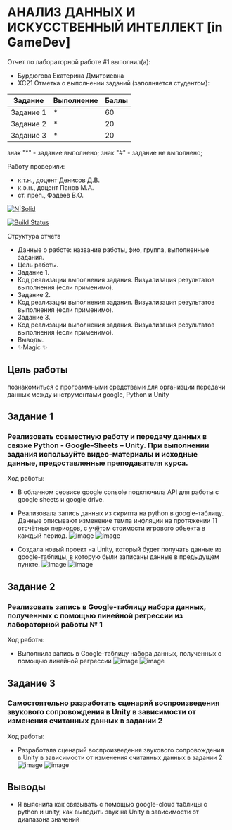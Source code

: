 # АНАЛИЗ ДАННЫХ И ИСКУССТВЕННЫЙ ИНТЕЛЛЕКТ [in GameDev]
Отчет по лабораторной работе #1 выполнил(а):
- Бурдюгова Екатерина Дмитриевна
- ХС21
Отметка о выполнении заданий (заполняется студентом):

| Задание | Выполнение | Баллы |
| ------ | ------ | ------ |
| Задание 1 | * | 60 |
| Задание 2 | * | 20 |
| Задание 3 | * | 20 |

знак "*" - задание выполнено; знак "#" - задание не выполнено;

Работу проверили:
- к.т.н., доцент Денисов Д.В.
- к.э.н., доцент Панов М.А.
- ст. преп., Фадеев В.О.

[![N|Solid](https://cldup.com/dTxpPi9lDf.thumb.png)](https://nodesource.com/products/nsolid)

[![Build Status](https://travis-ci.org/joemccann/dillinger.svg?branch=master)](https://travis-ci.org/joemccann/dillinger)

Структура отчета

- Данные о работе: название работы, фио, группа, выполненные задания.
- Цель работы.
- Задание 1.
- Код реализации выполнения задания. Визуализация результатов выполнения (если применимо).
- Задание 2.
- Код реализации выполнения задания. Визуализация результатов выполнения (если применимо).
- Задание 3.
- Код реализации выполнения задания. Визуализация результатов выполнения (если применимо).
- Выводы.
- ✨Magic ✨

## Цель работы
познакомиться с программными средствами для организции передачи данных между инструментами google, Python и Unity

## Задание 1
### Реализовать совместную работу и передачу данных в связке Python - Google-Sheets – Unity. При выполнении задания используйте видео-материалы и исходные данные, предоставленные преподавателя курса.
Ход работы:
- В облачном сервисе google console подключила API для работы с google sheets и google drive.
- Реализовала запись данных из скрипта на python в google-таблицу. Данные описывают изменение темпа инфляции на протяжении 11 отсчётных периодов, с учётом стоимости игрового объекта в каждый период.
![image](https://user-images.githubusercontent.com/114610399/194161274-3649df3b-9597-483e-bf68-da79fd17826c.png)
![image](https://user-images.githubusercontent.com/114610399/194161488-3178e2cc-35e4-4252-84ae-358ebdd472c0.png)

- Создала новый проект на Unity, который будет получать данные из google-таблицы, в которую были записаны данные в предыдущем пункте.
![image](https://user-images.githubusercontent.com/114610399/194161887-785e7944-8e26-4e34-b220-16e846b3476d.png)
![image](https://user-images.githubusercontent.com/114610399/194162195-8c6560bd-4585-48a5-8838-852f84f185c4.png)

## Задание 2
### Реализовать запись в Google-таблицу набора данных, полученных с помощью линейной регрессии из лабораторной работы № 1
Ход работы:
- Выполнила запись в Google-таблицу набора данных, полученных с помощью линейной регрессии
![image](https://user-images.githubusercontent.com/114610399/194166637-56c9376c-ed99-49cb-b37a-13358c771abb.png)
![image](https://user-images.githubusercontent.com/114610399/194166878-14432127-1b93-4fbf-a81b-f5d5805a290f.png)

## Задание 3
### Самостоятельно разработать сценарий воспроизведения звукового сопровождения в Unity в зависимости от изменения считанных данных в задании 2
Ход работы:
- Разработала сценарий воспроизведения звукового сопровождения в Unity в зависимости от изменения считанных данных в задании 2
![image](https://user-images.githubusercontent.com/114610399/194168077-1d57a719-2e92-4695-8764-0b6f8b0d9b7c.png)
![image](https://user-images.githubusercontent.com/114610399/194168916-b5e713e7-38ba-4663-b31d-d16ff7cf30fa.png)

## Выводы
- Я выяснила как связывать с помощью google-cloud таблицы с python и unity, как выводить звук на Unity в зависимости от диапазона значений
